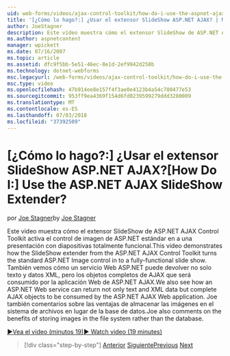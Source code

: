 ```yaml
---
uid: web-forms/videos/ajax-control-toolkit/how-do-i-use-the-aspnet-ajax-slideshow-extender
title: '[¿Cómo lo hago?:] ¿Usar el extensor SlideShow ASP.NET AJAX? | Microsoft Docs'
author: JoeStagner
description: Este vídeo muestra cómo el extensor SlideShow de ASP.NET AJAX Control Toolkit activa el control de imagen de ASP.NET estándar en a un sl totalmente funcional...
ms.author: aspnetcontent
manager: wpickett
ms.date: 07/16/2007
ms.topic: article
ms.assetid: dfc9f5bb-5e51-46ec-8e1d-2ef9942d258b
ms.technology: dotnet-webforms
msc.legacyurl: /web-forms/videos/ajax-control-toolkit/how-do-i-use-the-aspnet-ajax-slideshow-extender
msc.type: video
ms.openlocfilehash: 47b914ee8e157f4f3ae0e4123b4a54c780477e53
ms.sourcegitcommit: 953ff9ea4369f154d6fd0239599279ddd3280009
ms.translationtype: MT
ms.contentlocale: es-ES
ms.lasthandoff: 07/03/2018
ms.locfileid: "37392509"
---
```

<a name="how-do-i-use-the-aspnet-ajax-slideshow-extender"></a><span data-ttu-id="25dd3-104">[¿Cómo lo hago?:] ¿Usar el extensor SlideShow ASP.NET AJAX?</span><span class="sxs-lookup"><span data-stu-id="25dd3-104">[How Do I:] Use the ASP.NET AJAX SlideShow Extender?</span></span>
====================
<span data-ttu-id="25dd3-105">por [Joe Stagner](https://github.com/JoeStagner)</span><span class="sxs-lookup"><span data-stu-id="25dd3-105">by [Joe Stagner](https://github.com/JoeStagner)</span></span>

<span data-ttu-id="25dd3-106">Este vídeo muestra cómo el extensor SlideShow de ASP.NET AJAX Control Toolkit activa el control de imagen de ASP.NET estándar en a una presentación con diapositivas totalmente funcional.</span><span class="sxs-lookup"><span data-stu-id="25dd3-106">This video demonstrates how the SlideShow extender from the ASP.NET AJAX Control Toolkit turns the standard ASP.NET Image control in to a fully-functional slide show.</span></span> <span data-ttu-id="25dd3-107">También vemos cómo un servicio Web ASP.NET puede devolver no solo texto y datos XML, pero los objetos completos de AJAX que será consumido por la aplicación Web de ASP.NET AJAX.</span><span class="sxs-lookup"><span data-stu-id="25dd3-107">We also see how an ASP.NET Web service can return not only text and XML data but complete AJAX objects to be consumed by the ASP.NET AJAX Web application.</span></span> <span data-ttu-id="25dd3-108">Joe también comentarios sobre las ventajas de almacenar las imágenes en el sistema de archivos en lugar de la base de datos.</span><span class="sxs-lookup"><span data-stu-id="25dd3-108">Joe also comments on the benefits of storing images in the file system rather than the database.</span></span>

[<span data-ttu-id="25dd3-109">&#9654;Vea el vídeo (minutos 19)</span><span class="sxs-lookup"><span data-stu-id="25dd3-109">&#9654; Watch video (19 minutes)</span></span>](https://channel9.msdn.com/Blogs/ASP-NET-Site-Videos/how-do-i-use-the-aspnet-ajax-slideshow-extender)

> [!div class="step-by-step"]
> <span data-ttu-id="25dd3-110">[Anterior](how-do-i-use-the-aspnet-ajax-tabs-control.md)
> [Siguiente](how-do-i-use-the-aspnet-ajax-updatepanelanimation-extender.md)</span><span class="sxs-lookup"><span data-stu-id="25dd3-110">[Previous](how-do-i-use-the-aspnet-ajax-tabs-control.md)
[Next](how-do-i-use-the-aspnet-ajax-updatepanelanimation-extender.md)</span></span>
